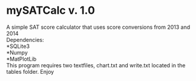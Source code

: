 mySATCalc v. 1.0
=========

A simple SAT score calculator that uses score conversions from 2013 and 2014  
Dependencies:  
  *SQLite3  
  *Numpy  
  *MatPlotLib  
This program requires two textfiles, chart.txt and write.txt located in the tables folder.
Enjoy